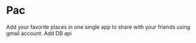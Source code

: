 # Pac
Add your favorite places in one single app to share with your friends using gmail account.
Add DB api

